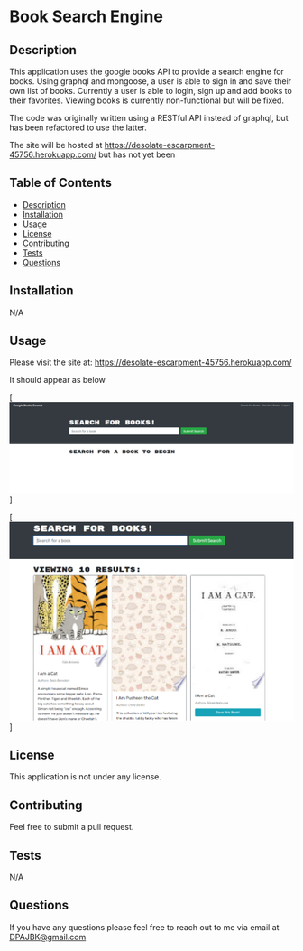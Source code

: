# Book Search Engine

## Description
This application uses the google books API to provide a search engine for books.  Using graphql and mongoose, a user is able to sign in and save their own list of books. Currently a user is able to login, sign up and add books to their favorites.  Viewing books is currently non-functional but will be fixed.

The code was originally written using a RESTful API instead of graphql, but has been refactored to use the latter.

The site will be hosted at https://desolate-escarpment-45756.herokuapp.com/ but has not yet been 

## Table of Contents
 - [Description](#description)
 - [Installation](#installation)
 - [Usage](#usage)
 - [License](#license)
 - [Contributing](#contributing)
 - [Tests](#tests)
 - [Questions](#questions)
 ## Installation

N/A
 
 ## Usage

Please visit the site at: https://desolate-escarpment-45756.herokuapp.com/

It should appear as below

[![Screenshot](./assets/screenshot1.PNG)]

[![Screenshot](./assets/screenshot2.PNG)]

## License
This application is not under any license.

## Contributing
Feel free to submit a pull request.

## Tests
N/A

## Questions
If you have any questions please feel free to reach out to me via email at DPAJBK@gmail.com